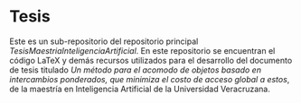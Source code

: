 # Tesis

Este es un sub-repositorio del repositorio principal *TesisMaestriaInteligenciaArtificial*.
En este repositorio se encuentran el código LaTeX y demás recursos utilizados para el desarrollo del documento de tesis titulado *Un método para el acomodo de objetos basado en intercambios ponderados, que minimiza el costo de acceso global a estos*, de la maestría en Inteligencia Artificial de la Universidad Veracruzana.
